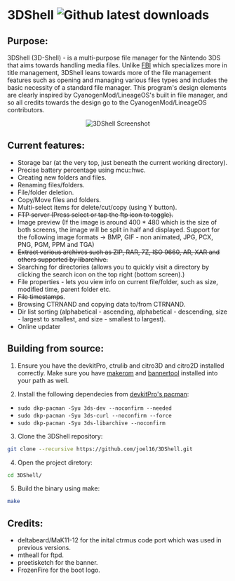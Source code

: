 # 3DShell ![Github latest downloads](https://img.shields.io/github/downloads/joel16/3DShell/total.svg)

Purpose:
--------------------------------------------------------------------------------
3DShell (3D-Shell) - is a multi-purpose file manager for the Nintendo 3DS that aims towards handling media files. Unlike [FBI](https://github.com/Steveice10/FBI) which specializes more in title management, 3DShell leans towards more of the file management features such as opening and managing various files types and includes the basic necessity of a standard file manager. This program's design elements are clearly inspired by CyanogenMod/LineageOS's built in file manager, and so all credits towards the design go to the CyanogenMod/LineageOS contributors.

<p align="center">
  <img src="https://i.imgur.com/e9I3sBc.png" alt="3DShell Screenshot"/>
</p>

Current features:
--------------------------------------------------------------------------------
- Storage bar (at the very top, just beneath the current working directory).
- Precise battery percentage using mcu::hwc.
- Creating new folders and files.
- Renaming files/folders.
- File/folder deletion.
- Copy/Move files and folders.
- Multi-select items for delete/cut/copy (using Y button).
- ~~FTP server (Press select or tap the ftp icon to toggle).~~
- Image preview (If the image is around 400 * 480 which is the size of both screens, the image will be split in half and displayed. Support for the following image formats -> BMP, GIF - non animated, JPG, PCX, PNG, PGM, PPM and TGA)
- ~~Extract various archives such as ZIP, RAR, 7Z, ISO 9660, AR, XAR and others supported by libarchive.~~
- Searching for directories (allows you to quickly visit a directory by clicking the search icon on the top right (bottom screen).)
- File properties - lets you view info on current file/folder, such as size, modified time, parent folder etc.
- ~~File timestamps~~.
- Browsing CTRNAND and copying data to/from CTRNAND.
- Dir list sorting (alphabetical - ascending, alphabetical - descending, size - largest to smallest, and size - smallest to largest).
- Online updater

Building from source:
--------------------------------------------------------------------------------
1. Ensure you have the devkitPro, ctrulib and citro3D and citro2D installed correctly. Make sure you have [makerom](https://github.com/profi200/Project_CTR) and [bannertool](https://github.com/Steveice10/bannertool) installed into your path as well.

2. Install the following dependecies from [devkitPro's pacman](https://devkitpro.org/viewtopic.php?f=13&t=8702):
* `sudo dkp-pacman -Syu 3ds-dev --noconfirm --needed`
* `sudo dkp-pacman -Syu 3ds-curl --noconfirm --force`
* `sudo dkp-pacman -Syu 3ds-libarchive --noconfirm`

3. Clone the 3DShell repository:
```bash
git clone --recursive https://github.com/joel16/3DShell.git
```
4. Open the project diretory:
```bash
cd 3DShell/
```
5. Build the binary using make:
```bash
make
```

Credits:
--------------------------------------------------------------------------------
- deltabeard/MaK11-12 for the inital ctrmus code port which was used in previous versions.
- mtheall for ftpd.
- preetisketch for the banner.
- FrozenFire for the boot logo.
